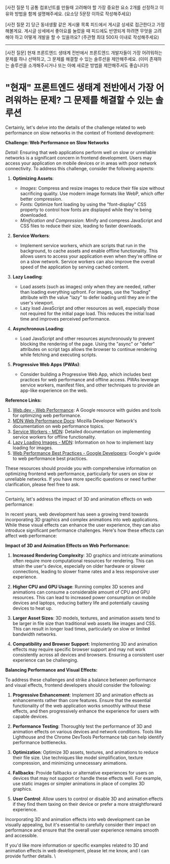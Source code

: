 [사전 질문 1] 공통 컴포넌트를 만들때 고려해야 할 가장 중요한 요소 2개를 선정하고 이유와 방법을 함께 설명해주세요. (요소당 5문장 이하로 작성해주세요)

[사전 질문 2] 당근 동네생활 같은 게시물 목록 피드에서 게시글 상세로 접근한다고 가정해볼게요. 게시글 상세에서 좋아요를 눌렀을 때 피드에도 반영되게 하려면 무엇을 고려해야 하고 어떻게 개발을 할 수 있을까요? (주관형 최대 500자 이내로 작성해주세요)



---

[사전 질문] 현재 프론트엔드 생태계 전반에서 프론트엔드 개발자들이 가장 어려워하는 문제를 하나 선택하고, 그 문제를 해결할 수 있는 솔루션을 제안해주세요. (이미 존재하는 솔루션을 소개해주시거나 또는 아예 새로운 방법을 제안해주셔도 좋습니다!)





# "현재" 프론트엔드 생태계 전반에서 가장 어려워하는 문제? 그 문제를 해결할 수 있는 솔루션
Certainly, let's delve into the details of the challenge related to web performance on slow networks in the context of frontend development:

**Challenge: Web Performance on Slow Networks**

*Detail:*
Ensuring that web applications perform well on slow or unreliable networks is a significant concern in frontend development. Users may access your application on mobile devices or in areas with poor network connectivity. To address this challenge, consider the following aspects:

1. **Optimizing Assets**: 
   - *Images*: Compress and resize images to reduce their file size without sacrificing quality. Use modern image formats like WebP, which offer better compression.
   - *Fonts*: Optimize font loading by using the "font-display" CSS property to control how fonts are displayed while they're being downloaded.
   - *Minification and Compression*: Minify and compress JavaScript and CSS files to reduce their size, leading to faster downloads.

2. **Service Workers**:
   - Implement service workers, which are scripts that run in the background, to cache assets and enable offline functionality. This allows users to access your application even when they're offline or on a slow network. Service workers can also improve the overall speed of the application by serving cached content.

3. **Lazy Loading**:
   - Load assets (such as images) only when they are needed, rather than loading everything upfront. For images, use the "loading" attribute with the value "lazy" to defer loading until they are in the user's viewport.
   - Lazy load JavaScript and other resources as well, especially those not required for the initial page load. This reduces the initial load time and improves perceived performance.

4. **Asynchronous Loading**:
   - Load JavaScript and other resources asynchronously to prevent blocking the rendering of the page. Using the "async" or "defer" attributes on script tags allows the browser to continue rendering while fetching and executing scripts.

5. **Progressive Web Apps (PWAs)**:
   - Consider building a Progressive Web App, which includes best practices for web performance and offline access. PWAs leverage service workers, manifest files, and other techniques to provide an app-like experience on the web.

**Reference Links:**

1. [Web.dev - Web Performance](https://web.dev/performance/): A Google resource with guides and tools for optimizing web performance.
2. [MDN Web Performance Docs](https://developer.mozilla.org/en-US/docs/Web/Performance): Mozilla Developer Network's documentation on web performance topics.
3. [Service Workers - MDN](https://developer.mozilla.org/en-US/docs/Web/API/Service_Worker_API): Detailed documentation on implementing service workers for offline functionality.
4. [Lazy Loading Images - MDN](https://developer.mozilla.org/en-US/docs/Web/HTML/Element/img#lazy_loading): Information on how to implement lazy loading for images.
5. [Web Performance Best Practices - Google Developers](https://developers.google.com/web/fundamentals/performance): Google's guide to web performance best practices.

These resources should provide you with comprehensive information on optimizing frontend web performance, particularly for users on slow or unreliable networks. If you have more specific questions or need further clarification, please feel free to ask.


-----

Certainly, let's address the impact of 3D and animation effects on web performance:

In recent years, web development has seen a growing trend towards incorporating 3D graphics and complex animations into web applications. While these visual effects can enhance the user experience, they can also introduce significant performance challenges. Here's how these effects can affect web performance:

**Impact of 3D and Animation Effects on Web Performance:**

1. **Increased Rendering Complexity**: 3D graphics and intricate animations often require more computational resources for rendering. This can strain the user's device, especially on older hardware or slower connections, leading to slower frame rates and a less responsive user experience.

2. **Higher CPU and GPU Usage**: Running complex 3D scenes and animations can consume a considerable amount of CPU and GPU resources. This can lead to increased power consumption on mobile devices and laptops, reducing battery life and potentially causing devices to heat up.

3. **Larger Asset Sizes**: 3D models, textures, and animation assets tend to be larger in file size than traditional web assets like images and CSS. This can result in longer load times, particularly on slow or limited bandwidth networks.

4. **Compatibility and Browser Support**: Implementing 3D and animation effects may require specific browser support and may not work consistently across all devices and browsers. Ensuring a consistent user experience can be challenging.

**Balancing Performance and Visual Effects:**

To address these challenges and strike a balance between performance and visual effects, frontend developers should consider the following:

1. **Progressive Enhancement**: Implement 3D and animation effects as enhancements rather than core features. Ensure that the essential functionality of the web application works smoothly without these effects, and then progressively enhance the experience for users with capable devices.

2. **Performance Testing**: Thoroughly test the performance of 3D and animation effects on various devices and network conditions. Tools like Lighthouse and the Chrome DevTools Performance tab can help identify performance bottlenecks.

3. **Optimization**: Optimize 3D assets, textures, and animations to reduce their file size. Use techniques like model simplification, texture compression, and minimizing unnecessary animations.

4. **Fallbacks**: Provide fallbacks or alternative experiences for users on devices that may not support or handle these effects well. For example, use static images or simpler animations in place of complex 3D graphics.

5. **User Control**: Allow users to control or disable 3D and animation effects if they find them taxing on their device or prefer a more straightforward experience.

Incorporating 3D and animation effects into web development can be visually appealing, but it's essential to carefully consider their impact on performance and ensure that the overall user experience remains smooth and accessible.

If you'd like more information or specific examples related to 3D and animation effects in web development, please let me know, and I can provide further details.
\